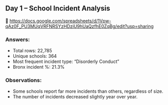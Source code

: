 
## Day 1 – School Incident Analysis

🔗 https://docs.google.com/spreadsheets/d/1Vpw-qAz0F_PU3MUqVRFNRSYzHDziU9hUaQzfhE0ZqBg/edit?usp=sharing

### Answers:
- Total rows: 22,785
- Unique schools: 364
- Most frequent incident type: “Disorderly Conduct”
- Bronx incident %: 21.3%

### Observations:
- Some schools report far more incidents than others, regardless of size.
- The number of incidents decreased slightly year over year.
